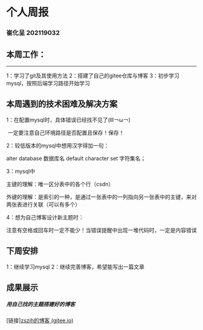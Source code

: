 # 个人周报
### 崔化呈 202119032
## 本周工作：
---
   1：学习了git及其使用方法
   2：搭建了自己的gitee仓库与博客
   3：初步学习mysql，按照后端学习路径开始学习

##  本周遇到的技术困难及解决方案
   1：在配置mysql时，具体错误已经找不见了(lll￢ω￢)

​		一定要注意自己环境路径是否配置且保存！保存！

2：较低版本的mysql中想用汉字得加一句：

alter database 数据库名 default character set 字符集名；

3：mysql中

主键的理解：唯一区分表中的各个行（csdn）

外键的理解：是索引的一种，是通过一张表中的一列指向另一张表中的主键，来对两张表进行关联（可以有多个）

4：想为自己博客设计新主题时：

注意有空格或回车时一定不能少！当错误提醒中出现一堆代码时，一定是内容错误

## 下周安排
   1：继续学习mysql
   2：继续完善博客，希望能写出一篇文章

## 成果展示
##### 用自己找的主题搭建好的博客
[链接][zszih的博客 (gitee.io)](http://ziszh.gitee.io/)


